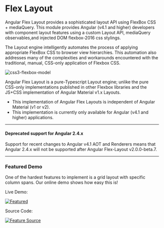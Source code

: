 # Flex Layout

Angular Flex Layout provides a sophisticated layout API using FlexBox CSS + mediaQuery. This module provides Angular (v4.1 and higher) developers with component layout features using a custom Layout API, mediaQuery observables,and injected DOM flexbox-2016 css stylings.  

The Layout engine intelligently automates the process of applying appropriate FlexBox CSS to browser view hierarchies. This automation also addresses many of the complexities and workarounds encountered with the traditional, manual, CSS-only application of Flexbox CSS. 

![css3-flexbox-model](https://cloud.githubusercontent.com/assets/210413/20034148/49a4fb62-a382-11e6-9822-42b90dec69be.jpg)

Angular Flex Layout is a pure-Typescript Layout engine; unlike the pure CSS-only implementations published in other Flexbox libraries  and the JS+CSS implementation of Angular Material v1.x Layouts. 

*  This implementation of Angular Flex Layouts is independent of Angular Material (v1 or v2).
*  This implementation is currently only available for Angular (v4.1 and higher) applications.
  
----

#### Deprecated support for Angular 2.4.x

Support for recent changes to Angular v4.1 AOT and Renderers means that Angular 2.4.x will not be supported after Angular Flex-Layout v2.0.0-beta.7. 

----

### Featured Demo

One of the hardest features to implement is a grid layout with specific column spans. Our online demo shows how easy this is!

Live Demo:

<a href="https://tburleson-layouts-demos.firebaseapp.com/#/stackoverflow" target="_blank">
<img alt="Featured" src="https://cloud.githubusercontent.com/assets/210413/24045163/216dae9c-0aec-11e7-8b22-616a4328eca3.jpg"></img>
</a>

Source Code:

<a href="https://github.com/angular/flex-layout/blob/master/src/demo-app/app/stack-overflow/columnSpan.demo.ts#L23" target="_blank" >
<img src="https://cloud.githubusercontent.com/assets/210413/24045169/247bad3c-0aec-11e7-827a-6ece0775ff39.jpg" alt="Feature Source" >
</img>
</a>


